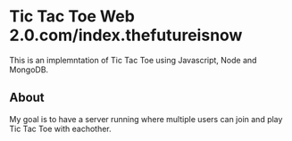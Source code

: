 Tic Tac Toe Web 2.0.com/index.thefutureisnow
============================================

This is an implemntation of Tic Tac Toe using Javascript, Node and MongoDB. 

About
-----

My goal is to have a server running where multiple users can join and play Tic Tac Toe with eachother.